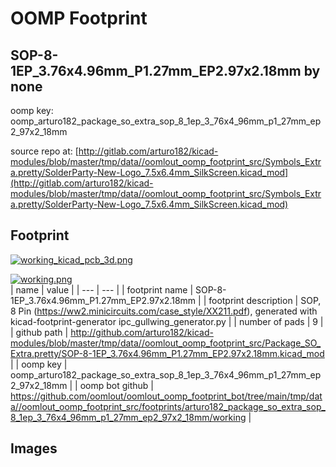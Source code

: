 # OOMP Footprint  
## SOP-8-1EP_3.76x4.96mm_P1.27mm_EP2.97x2.18mm  by none  
  
oomp key: oomp_arturo182_package_so_extra_sop_8_1ep_3_76x4_96mm_p1_27mm_ep2_97x2_18mm  
  
source repo at: [http://gitlab.com/arturo182/kicad-modules/blob/master/tmp/data//oomlout_oomp_footprint_src/Symbols_Extra.pretty/SolderParty-New-Logo_7.5x6.4mm_SilkScreen.kicad_mod](http://gitlab.com/arturo182/kicad-modules/blob/master/tmp/data//oomlout_oomp_footprint_src/Symbols_Extra.pretty/SolderParty-New-Logo_7.5x6.4mm_SilkScreen.kicad_mod)  
## Footprint  
  
[![working_kicad_pcb_3d.png](working_kicad_pcb_3d_600.png)](working_kicad_pcb_3d.png)  
  
[![working.png](working_600.png)](working.png)  
| name | value | 
| --- | --- | 
| footprint name | SOP-8-1EP_3.76x4.96mm_P1.27mm_EP2.97x2.18mm | 
| footprint description | SOP, 8 Pin (https://ww2.minicircuits.com/case_style/XX211.pdf), generated with kicad-footprint-generator ipc_gullwing_generator.py | 
| number of pads | 9 | 
| github path | http://github.com/arturo182/kicad-modules/blob/master/tmp/data//oomlout_oomp_footprint_src/Package_SO_Extra.pretty/SOP-8-1EP_3.76x4.96mm_P1.27mm_EP2.97x2.18mm.kicad_mod | 
| oomp key | oomp_arturo182_package_so_extra_sop_8_1ep_3_76x4_96mm_p1_27mm_ep2_97x2_18mm | 
| oomp bot github | https://github.com/oomlout/oomlout_oomp_footprint_bot/tree/main/tmp/data//oomlout_oomp_footprint_src/footprints/arturo182_package_so_extra_sop_8_1ep_3_76x4_96mm_p1_27mm_ep2_97x2_18mm/working | 
## Images  
